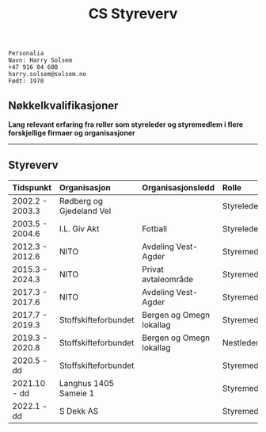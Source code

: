 ﻿---
title: CS Styreverv
custom_css: styrer
---

```text
Personalia 
Navn: Harry Solsem
+47 916 04 600
harry.solsem@solsem.no 
Født: 1970
```

## Nøkkelkvalifikasjoner

**Lang relevant erfaring fra roller som styreleder og styremedlem i flere forskjellige firmaer og organisasjoner**

***

## Styreverv

| Tidspunkt         | Organisasjon              | Organisasjonsledd        | Rolle        
| :----             | :----                     | :----                    | :----       
| 2002.2  - 2003.3  | Rødberg og Gjedeland Vel  |                          | Styreleder  
| 2003.5  - 2004.6  | I.L. Giv Akt              | Fotball                  | Styreleder  
| 2012.3  - 2012.6  | NITO                      | Avdeling Vest-Agder      | Styremedlem 
| 2015.3  - 2024.3  | NITO                      | Privat avtaleområde      | Styremedlem 
| 2017.3  - 2017.6  | NITO                      | Avdeling Vest-Agder      | Styremedlem 
| 2017.7  - 2019.3  | Stoffskifteforbundet      | Bergen og Omegn lokallag | Styremedlem 
| 2019.3  - 2020.8  | Stoffskifteforbundet      | Bergen og Omegn lokallag | Nestleder   
| 2020.5  - dd      | Stoffskifteforbundet      |                          | Styremedlem 
| 2021.10 - dd      | Langhus 1405 Sameie 1     |                          | Styremedlem       |
| 2022.1  - dd      | S Dekk AS                 |                          | Styremedlem 